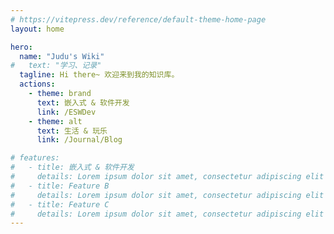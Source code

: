 ```yaml
---
# https://vitepress.dev/reference/default-theme-home-page
layout: home

hero:
  name: "Judu's Wiki"
#   text: "学习、记录"
  tagline: Hi there~ 欢迎来到我的知识库。
  actions:
    - theme: brand
      text: 嵌入式 & 软件开发
      link: /ESWDev
    - theme: alt
      text: 生活 & 玩乐
      link: /Journal/Blog

# features:
#   - title: 嵌入式 & 软件开发
#     details: Lorem ipsum dolor sit amet, consectetur adipiscing elit
#   - title: Feature B
#     details: Lorem ipsum dolor sit amet, consectetur adipiscing elit
#   - title: Feature C
#     details: Lorem ipsum dolor sit amet, consectetur adipiscing elit
---
```

